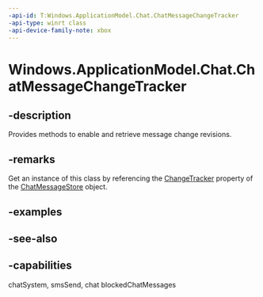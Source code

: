 ```yaml
---
-api-id: T:Windows.ApplicationModel.Chat.ChatMessageChangeTracker
-api-type: winrt class
-api-device-family-note: xbox
---
```


<!-- Class syntax.
public class ChatMessageChangeTracker : Windows.ApplicationModel.Chat.IChatMessageChangeTracker
-->

# Windows.ApplicationModel.Chat.ChatMessageChangeTracker

## -description
Provides methods to enable and retrieve message change revisions.

## -remarks
Get an instance of this class by referencing the [ChangeTracker](chatmessagestore_changetracker.md) property of the [ChatMessageStore](chatmessagestore.md) object.

## -examples

## -see-also


## -capabilities
chatSystem, smsSend, chat
blockedChatMessages
